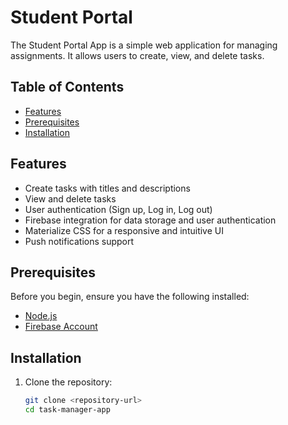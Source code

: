 # Student Portal

The Student Portal App is a simple web application for managing assignments. It allows users to create, view, and delete tasks.

## Table of Contents

- [Features](#features)
- [Prerequisites](#prerequisites)
- [Installation](#installation)

## Features

- Create tasks with titles and descriptions
- View and delete tasks
- User authentication (Sign up, Log in, Log out)
- Firebase integration for data storage and user authentication
- Materialize CSS for a responsive and intuitive UI
- Push notifications support

## Prerequisites

Before you begin, ensure you have the following installed:

- [Node.js](https://nodejs.org/)
- [Firebase Account](https://firebase.google.com/)

## Installation

1. Clone the repository:

   ```bash
   git clone <repository-url>
   cd task-manager-app
